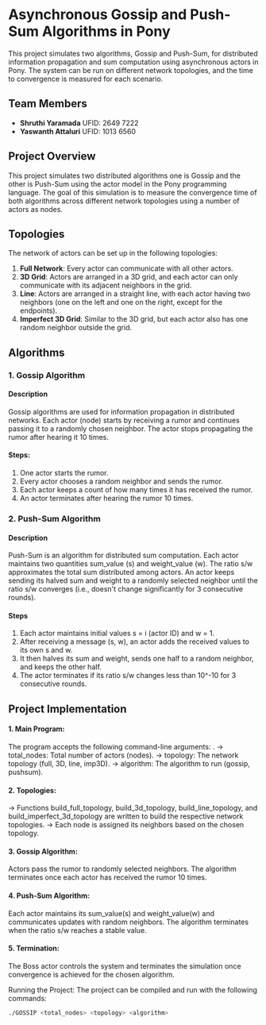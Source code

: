 # Asynchronous Gossip and Push-Sum Algorithms in Pony

This project simulates two algorithms, Gossip and Push-Sum, for distributed information propagation and sum computation using asynchronous actors in Pony. The system can be run on different network topologies, and the time to convergence is measured for each scenario.

## Team Members
- **Shruthi Yaramada**
  UFID: 2649 7222
- **Yaswanth Attaluri**
  UFID: 1013 6560

## Project Overview
This project simulates two distributed algorithms one is Gossip and the other is Push-Sum using the actor model in the Pony programming language. The goal of this simulation is to measure the convergence time of both algorithms across different network topologies using a number of actors as nodes.

## Topologies
The network of actors can be set up in the following topologies:
1. **Full Network**: Every actor can communicate with all other actors.
2. **3D Grid**: Actors are arranged in a 3D grid, and each actor can only communicate with its adjacent neighbors in the grid.
3. **Line**: Actors are arranged in a straight line, with each actor having two neighbors (one on the left and one on the right, except for the endpoints).
4. **Imperfect 3D Grid**: Similar to the 3D grid, but each actor also has one random neighbor outside the grid.

## Algorithms
### 1. Gossip Algorithm
#### Description 
Gossip algorithms are used for information propagation in distributed networks. Each actor (node) starts by receiving a rumor and continues passing it to a randomly chosen neighbor. The actor stops propagating the rumor after hearing it 10 times.
#### Steps:
1. One actor starts the rumor.
2. Every actor chooses a random neighbor and sends the rumor.
3. Each actor keeps a count of how many times it has received the rumor.
4. An actor terminates after hearing the rumor 10 times.

### 2. Push-Sum Algorithm
#### Description 
Push-Sum is an algorithm for distributed sum computation. Each actor maintains two quantities sum_value (s) and weight_value (w). The ratio s/w approximates the total sum distributed among actors. An actor keeps sending its halved sum and weight to a randomly selected neighbor until the ratio s/w converges (i.e., doesn't change significantly for 3 consecutive rounds).
#### Steps
1. Each actor maintains initial values s = i (actor ID) and w = 1.
2. After receiving a message (s, w), an actor adds the received values to its own s and w.
3. It then halves its sum and weight, sends one half to a random neighbor, and keeps the other half.
4. The actor terminates if its ratio s/w changes less than 10^-10 for 3 consecutive rounds.

## Project Implementation
#### 1. Main Program:
The program accepts the following command-line arguments: <numNodes> <topology> <algorithm>.
-> total_nodes: Total number of actors (nodes).
-> topology: The network topology (full, 3D, line, imp3D).
-> algorithm: The algorithm to run (gossip, pushsum).

#### 2. Topologies:
-> Functions build_full_topology, build_3d_topology, build_line_topology, and build_imperfect_3d_topology are written to build the respective network topologies.
-> Each node is assigned its neighbors based on the chosen topology.

#### 3. Gossip Algorithm:
Actors pass the rumor to randomly selected neighbors. The algorithm terminates once each actor has received the rumor 10 times.

#### 4. Push-Sum Algorithm:
Each actor maintains its sum_value(s) and weight_value(w) and communicates updates with random neighbors. The algorithm terminates when the ratio s/w reaches a stable value.

#### 5. Termination:
The Boss actor controls the system and terminates the simulation once convergence is achieved for the chosen algorithm.

Running the Project:
The project can be compiled and run with the following commands:

```bash
./GOSSIP <total_nodes> <topology> <algorithm>


